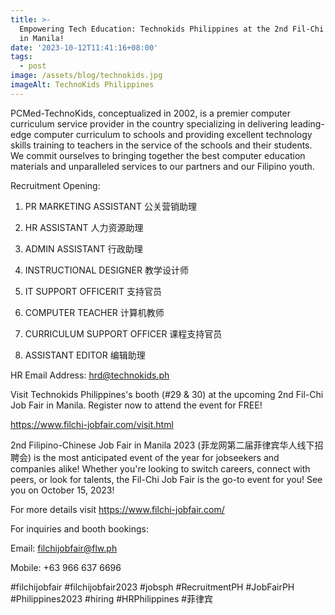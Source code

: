 ```yaml
---
title: >-
  Empowering Tech Education: Technokids Philippines at the 2nd Fil-Chi Job Fair
  in Manila!
date: '2023-10-12T11:41:16+08:00'
tags:
  - post
image: /assets/blog/technokids.jpg
imageAlt: TechnoKids Philippines
---
```

PCMed-TechnoKids, conceptualized in 2002, is a premier computer curriculum service provider in the country specializing in delivering leading-edge computer curriculum to schools and providing excellent technology skills training to teachers in the service of the schools and their students. We commit ourselves to bringing together the best computer education materials and unparalleled services to our partners and our Filipino youth.



Recruitment Opening:



1. PR MARKETING ASSISTANT 公关营销助理

2. HR ASSISTANT 人力资源助理

3. ADMIN ASSISTANT 行政助理

4. INSTRUCTIONAL DESIGNER 教学设计师

5. IT SUPPORT OFFICERIT 支持官员

6. COMPUTER TEACHER 计算机教师

7. CURRICULUM SUPPORT OFFICER 课程支持官员

8. ASSISTANT EDITOR 编辑助理



HR Email Address: hrd@technokids.ph



Visit Technokids Philippines's booth (#29 & 30) at the upcoming 2nd Fil-Chi Job Fair in Manila. Register now to attend the event for FREE!



https://www.filchi-jobfair.com/visit.html



2nd Filipino-Chinese Job Fair in Manila 2023 (菲龙网第二届菲律宾华人线下招聘会) is the most anticipated event of the year for jobseekers and companies alike! Whether you're looking to switch careers, connect with peers, or look for talents, the Fil-Chi Job Fair is the go-to event for you! See you on October 15, 2023!



For more details visit https://www.filchi-jobfair.com/



For inquiries and booth bookings:



Email: filchijobfair@flw.ph



Mobile: +63 966 637 6696



\#filchijobfair #filchijobfair2023 #jobsph #RecruitmentPH #JobFairPH #Philippines2023 #hiring #HRPhilippines #菲律宾

